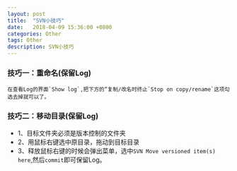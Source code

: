 ```yaml
---
layout: post
title:  "SVN小技巧"
date:   2018-04-09 15:36:00 +0800
categories: Other
tags: Other
description: SVN小技巧
---
```


### 技巧一：重命名(保留Log)

    在查看Log的界面`Show log`,把下方的“复制/改名时终止`Stop on copy/rename`这项勾选去掉就可以了。
    
### 技巧二：移动目录(保留Log)

* 1、目标文件夹必须是版本控制的文件夹
* 2、用鼠标右键选中原目录，拖动到目标目录
* 3、释放鼠标右键的时候会弹出菜单，选中`SVN Move versioned item(s) here`,然后`commit`即可保留Log。



